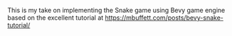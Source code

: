 This is my take on implementing the Snake game using Bevy game engine based on the excellent tutorial at https://mbuffett.com/posts/bevy-snake-tutorial/